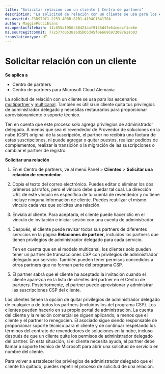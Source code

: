 ```yaml
---
title: "Solicitar relación con un cliente | Centro de partners"
description: "La solicitud de relación con un cliente se usa para los escenarios multipartner y multicanal. También es útil si un cliente quita tus privilegios de administrador delegado y necesitas restaurarlos para proporcionar aprovisionamiento o soporte técnico."
ms.assetid: E3D979C1-2253-408B-82B1-4104C1341704
author: MaggiePucciEvans
ms.openlocfilehash: 11c855af950c58423aaf9155d4fe64ceacf1ce6e
ms.sourcegitcommit: 772577c0538a5d5b05d45f0e669697209761ab03
translationtype: HT
---
```

# <a name="request-a-relationship-with-a-customer"></a>Solicitar relación con un cliente

**Se aplica a**

-  Centro de partners
-  Centro de partners para Microsoft Cloud Alemania

La solicitud de relación con un cliente se usa para los escenarios [multipartner](multipartner.md) y [multicanal](multichannel.md). También es útil si un cliente quita tus privilegios de administrador delegado y necesitas restaurarlos para proporcionar aprovisionamiento o soporte técnico.

Ten en cuenta que este proceso solo agrega privilegios de administrador delegado. A menos que sea el revendedor de Proveedor de soluciones en la nube (CSP) original de la suscripción, el partner no recibirá una factura de estas suscripciones, ni puede agregar o quitar puestos, realizar pedidos de complementos, realizar la transición o la migración de las suscripciones o cambiar el partner de registro.

<a href="" id="requestarelationship"></a>
**Solicitar una relación**

1.  En el Centro de partners, ve al menú Panel &gt; **Clientes** &gt; **Solicitar una relación de revendedor**.
2.  Copia el texto del correo electrónico. Puedes editar o eliminar los dos primeros párrafos, pero el vínculo debe quedar tal cual. La dirección URL de este vínculo es específica de tu cuenta de revendedor y no tiene incluye ninguna información de cliente. Puedes reutilizar el mismo vínculo cada vez que solicites una relación.
3.  Envíala al cliente. Para aceptarla, el cliente puede hacer clic en el vínculo de invitación e iniciar sesión con una cuenta de administrador.
4.  Después, el cliente puede revisar todos sus partners de diferentes servicios en la página **Relaciones de partner**, incluidos los partners que tienen privilegios de administrador delegado para cada servicio.

    Ten en cuenta que en el modelo multicanal, los clientes solo pueden tener un partner de transacciones CSP con privilegios de administrador delegado por servicio. También pueden tener permisos concedidos a otros partners que no forman parte del programa CSP.

5.  El partner sabrá que el cliente ha aceptado la invitación cuando el cliente aparezca en la lista de clientes del partner en el Centro de partners. Posteriormente, el partner puede aprovisionar y administrar las suscripciones CSP del cliente.

Los clientes tienen la opción de quitar privilegios de administrador delegado de cualquier o de todos los partners (incluidos los del programa CSP). Los clientes pueden hacerlo en su propio portal de administración. La cuenta del cliente y la relación comercial se siguen aplicando, a menos que el cliente y el partner lo renegocien. El asociado sigue siendo responsable de proporcionar soporte técnico para el cliente y de continuar respetando los términos del contrato de revendedores de soluciones en la nube, incluso después de que un cliente quite los permisos de administrador delegado del partner. En esta situación, si el cliente necesita ayuda, el partner debe llamar a soporte técnico de Microsoft para abrir una solicitud de servicio en nombre del cliente.

Para volver a establecer los privilegios de administrador delegado que el cliente ha quitado, puedes repetir el proceso de solicitud de una relación.

 

 



